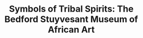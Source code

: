 ---
layout: repo
title: "Symbols of Tribal Spirits: The Bedford Stuyvesant Museum of African Art"
id: 19472
permalink: repos/19472/
---